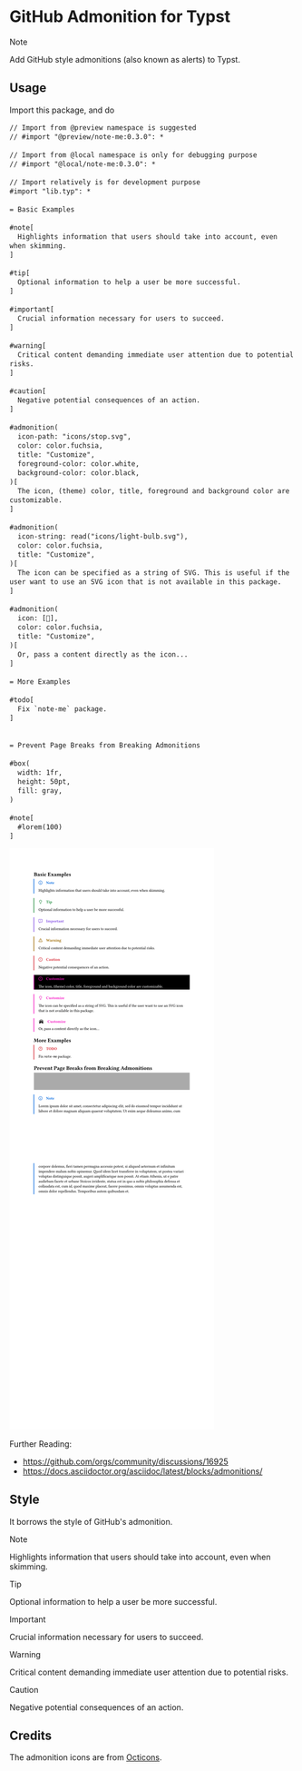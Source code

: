 # GitHub Admonition for Typst

> [!NOTE]
> Add GitHub style admonitions (also known as alerts) to Typst.

## Usage

Import this package, and do

```typ
// Import from @preview namespace is suggested
// #import "@preview/note-me:0.3.0": *

// Import from @local namespace is only for debugging purpose
// #import "@local/note-me:0.3.0": *

// Import relatively is for development purpose
#import "lib.typ": *

= Basic Examples

#note[
  Highlights information that users should take into account, even when skimming.
]

#tip[
  Optional information to help a user be more successful.
]

#important[
  Crucial information necessary for users to succeed.
]

#warning[
  Critical content demanding immediate user attention due to potential risks.
]

#caution[
  Negative potential consequences of an action.
]

#admonition(
  icon-path: "icons/stop.svg",
  color: color.fuchsia,
  title: "Customize",
  foreground-color: color.white,
  background-color: color.black,
)[
  The icon, (theme) color, title, foreground and background color are customizable.
]

#admonition(
  icon-string: read("icons/light-bulb.svg"),
  color: color.fuchsia,
  title: "Customize",
)[
  The icon can be specified as a string of SVG. This is useful if the user want to use an SVG icon that is not available in this package.
]

#admonition(
  icon: [🙈],
  color: color.fuchsia,
  title: "Customize",
)[
  Or, pass a content directly as the icon...
]

= More Examples

#todo[
  Fix `note-me` package.
]


= Prevent Page Breaks from Breaking Admonitions

#box(
  width: 1fr,
  height: 50pt,
  fill: gray,
)

#note[
  #lorem(100)
]
```

![github-admonition](example.svg)

Further Reading: 

- https://github.com/orgs/community/discussions/16925
- https://docs.asciidoctor.org/asciidoc/latest/blocks/admonitions/

## Style

It borrows the style of GitHub's admonition.

> [!NOTE]  
> Highlights information that users should take into account, even when skimming.

> [!TIP]
> Optional information to help a user be more successful.

> [!IMPORTANT]  
> Crucial information necessary for users to succeed.

> [!WARNING]  
> Critical content demanding immediate user attention due to potential risks.

> [!CAUTION]
> Negative potential consequences of an action.

## Credits

The admonition icons are from [Octicons](https://github.com/primer/octicons).